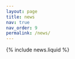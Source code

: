 ```yaml
---
layout: page
title: news
nav: true
nav_order: 9
permalink: /news/
---
```


{% include news.liquid %}
